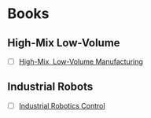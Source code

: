 # Books

## High-Mix Low-Volume

- [ ] [High-Mix, Low-Volume Manufacturing](https://www.amazon.com/dp/013255688X?ref=ppx_yo2ov_dt_b_fed_asin_title)

## Industrial Robots

- [ ] [Industrial Robotics Control](https://www.amazon.com/dp/1484289889?ref=ppx_yo2ov_dt_b_fed_asin_title)
